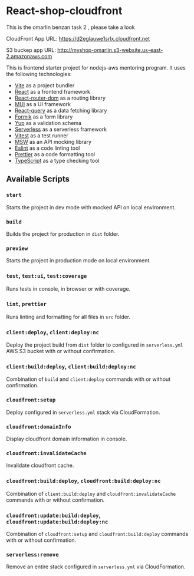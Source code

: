 # React-shop-cloudfront

This is the omarlin benzan task 2 , please take a look

CloudFront App URL: https://d2eglauwe1srlx.cloudfront.net

S3 buckep app URL: http://myshop-omarlin.s3-website.us-east-2.amazonaws.com





This is frontend starter project for nodejs-aws mentoring program. It uses the following technologies:

- [Vite](https://vitejs.dev/) as a project bundler
- [React](https://beta.reactjs.org/) as a frontend framework
- [React-router-dom](https://reactrouterdotcom.fly.dev/) as a routing library
- [MUI](https://mui.com/) as a UI framework
- [React-query](https://react-query-v3.tanstack.com/) as a data fetching library
- [Formik](https://formik.org/) as a form library
- [Yup](https://github.com/jquense/yup) as a validation schema
- [Serverless](https://serverless.com/) as a serverless framework
- [Vitest](https://vitest.dev/) as a test runner
- [MSW](https://mswjs.io/) as an API mocking library
- [Eslint](https://eslint.org/) as a code linting tool
- [Prettier](https://prettier.io/) as a code formatting tool
- [TypeScript](https://www.typescriptlang.org/) as a type checking tool

## Available Scripts

### `start`

Starts the project in dev mode with mocked API on local environment.

### `build`

Builds the project for production in `dist` folder.

### `preview`

Starts the project in production mode on local environment.

### `test`, `test:ui`, `test:coverage`

Runs tests in console, in browser or with coverage.

### `lint`, `prettier`

Runs linting and formatting for all files in `src` folder.

### `client:deploy`, `client:deploy:nc`

Deploy the project build from `dist` folder to configured in `serverless.yml` AWS S3 bucket with or without confirmation.

### `client:build:deploy`, `client:build:deploy:nc`

Combination of `build` and `client:deploy` commands with or without confirmation.

### `cloudfront:setup`

Deploy configured in `serverless.yml` stack via CloudFormation.

### `cloudfront:domainInfo`

Display cloudfront domain information in console.

### `cloudfront:invalidateCache`

Invalidate cloudfront cache.

### `cloudfront:build:deploy`, `cloudfront:build:deploy:nc`

Combination of `client:build:deploy` and `cloudfront:invalidateCache` commands with or without confirmation.

### `cloudfront:update:build:deploy`, `cloudfront:update:build:deploy:nc`

Combination of `cloudfront:setup` and `cloudfront:build:deploy` commands with or without confirmation.

### `serverless:remove`

Remove an entire stack configured in `serverless.yml` via CloudFormation.
